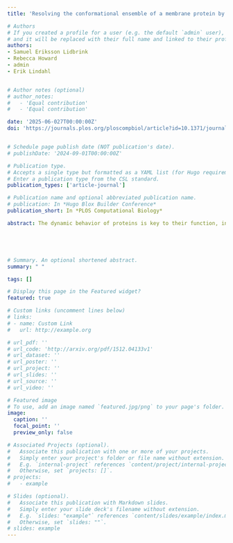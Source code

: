 ```yaml
---
title: 'Resolving the conformational ensemble of a membrane protein by integrating small-angle scattering with AlphaFold'

# Authors
# If you created a profile for a user (e.g. the default `admin` user), write the username (folder name) here
# and it will be replaced with their full name and linked to their profile.
authors:
- Samuel Eriksson Lidbrink
- Rebecca Howard
- admin
- Erik Lindahl


# Author notes (optional)
# author_notes:
#   - 'Equal contribution'
#   - 'Equal contribution'

date: '2025-06-027T00:00:00Z'
doi: 'https://journals.plos.org/ploscompbiol/article?id=10.1371/journal.pcbi.1013187'


# Schedule page publish date (NOT publication's date).
# publishDate: '2024-09-01T00:00:00Z'

# Publication type.
# Accepts a single type but formatted as a YAML list (for Hugo requirements).
# Enter a publication type from the CSL standard.
publication_types: ['article-journal']

# Publication name and optional abbreviated publication name.
# publication: In *Hugo Blox Builder Conference*
publication_short: In *PLOS Computational Biology*

abstract: The dynamic behavior of proteins is key to their function, including nerve signaling, enzyme catalysis, and cellular regulation. These functions rely on precise movements and shape changes that allow proteins to interact with other molecules. Understanding protein structures and their evolution at the atomic level is thus crucial for many applications such as drug development, but remains a challenging problem. High-resolution experimental techniques can determine the structural states of many proteins, but often struggle to capture less-populated states. While computational approaches can model protein dynamics, they can be expensive and are typically limited to short time scales that may not encompass the full range of biologically relevant behavior. Recently, artificial intelligence-driven tools like AlphaFold2 (AF) have emerged to predict protein structures with high accuracy. However, they usually default to predicting a single structure, and while modified workflows allow for sampling of alternative states, it can be difficult to assess their functional relevance. Here, we introduce a method that combines AlphaFold2 with small-angle scattering data to predict multiple protein states and their frequencies under specific biological conditions. This approach offers a computationally efficient alternative for integrating experimental data with computational methods, providing a new tool for studying protein dynamics.





# Summary. An optional shortened abstract.
summary: " "

tags: []

# Display this page in the Featured widget?
featured: true

# Custom links (uncomment lines below)
# links:
# - name: Custom Link
#   url: http://example.org

# url_pdf: ''
# url_code: 'http://arxiv.org/pdf/1512.04133v1'
# url_dataset: ''
# url_poster: ''
# url_project: ''
# url_slides: ''
# url_source: ''
# url_video: ''

# Featured image
# To use, add an image named `featured.jpg/png` to your page's folder.
image:
  caption: ''
  focal_point: ''
  preview_only: false

# Associated Projects (optional).
#   Associate this publication with one or more of your projects.
#   Simply enter your project's folder or file name without extension.
#   E.g. `internal-project` references `content/project/internal-project/index.md`.
#   Otherwise, set `projects: []`.
# projects:
#   - example

# Slides (optional).
#   Associate this publication with Markdown slides.
#   Simply enter your slide deck's filename without extension.
#   E.g. `slides: "example"` references `content/slides/example/index.md`.
#   Otherwise, set `slides: ""`.
# slides: example
---
```


<!-- {{% callout note %}}
Click the _Cite_ button above to demo the feature to enable visitors to import publication metadata into their reference management software.
{{% /callout %}}

{{% callout note %}}
Create your slides in Markdown - click the _Slides_ button to check out the example.
{{% /callout %}}

Add the publication's **full text** or **supplementary notes** here. You can use rich formatting such as including [code, math, and images](https://docs.hugoblox.com/content/writing-markdown-latex/). -->
